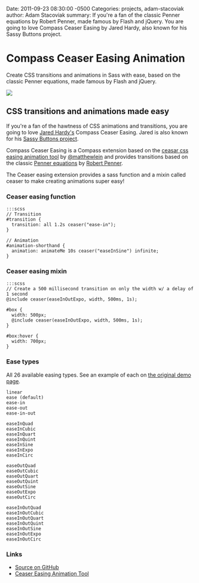 Date: 2011-09-23 08:30:00 -0500
Categories: projects, adam-stacoviak
author: Adam Stacoviak
summary: If you're a fan of the classic Penner equations by Robert Penner, made famous by Flash and jQuery. You are going to love Compass Ceaser Easing by Jared Hardy, also known for his Sassy Buttons project.

# Compass Ceaser Easing Animation

Create CSS transitions and animations in Sass with ease, based on the classic Penner equations, made famous by Flash and jQuery.

<a href="https://github.com/jhardy/compass-ceaser-easing"><img src="/attachments/compass-ceaser.png" /></a>

## CSS transitions and animations made easy

If you're a fan of the hawtness of CSS animations and transitions, you are going to love [Jared Hardy's](http://twitter.com/#!/jaredhardy) Compass Ceaser Easing. Jared is also known for his [Sassy Buttons project](/projects/sassy-buttons).

Compass Ceaser Easing is a Compass extension based on the [ceasar css easing animation tool](http://matthewlein.com/ceaser/) by [@matthewlein](http://twitter.com/#!/matthewlein) and provides transitions based on the classic [Penner equations](http://robertpenner.com/easing/) by [Robert Penner](http://robertpenner.com/).

The Ceaser easing extension provides a sass function and a mixin called ceaser to make creating animations super easy!

### Ceaser easing function

    :::scss
    // Transition
    #transition {
      transition: all 1.2s ceaser("ease-in");
    }

    // Animation
    #animation-shorthand {
      animation: animateMe 10s ceaser("easeInSine") infinite;
    }

### Ceaser easing mixin

    :::scss
    // Create a 500 millisecond transition on only the width w/ a delay of 1 second
    @include ceaser(easeInOutExpo, width, 500ms, 1s);
    
    #box {
      width: 500px;
      @include ceaser(easeInOutExpo, width, 500ms, 1s);
    }

    #box:hover {
      width: 700px;
    }

### Ease types

All 26 available easing types. See an example of each on [the original demo page](http://matthewlein.com/ceaser/).

    linear
    ease (default)
    ease-in
    ease-out
    ease-in-out

    easeInQuad
    easeInCubic
    easeInQuart
    easeInQuint
    easeInSine
    easeInExpo
    easeInCirc

    easeOutQuad
    easeOutCubic
    easeOutQuart
    easeOutQuint
    easeOutSine
    easeOutExpo
    easeOutCirc

    easeInOutQuad
    easeInOutCubic
    easeInOutQuart
    easeInOutQuint
    easeInOutSine
    easeInOutExpo
    easeInOutCirc

### Links

* [Source on GitHub](https://github.com/jhardy/compass-ceaser-easing)
* [Ceaser Easing Animation Tool](http://matthewlein.com/ceaser/)